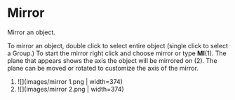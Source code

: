 # Mirror
Mirror an object.

To mirror an object, double click to select entire object (single click to select a Group.)  To start the mirror right click and choose mirror or type **MI**\(1\). The plane that appears shows the axis the object will be mirrored on \(2\). The plane can be moved or rotated to customize the axis of the mirror.

1. ![](images/mirror 1.png | width=374)
2. ![](images/mirror 2.png | width=374)


